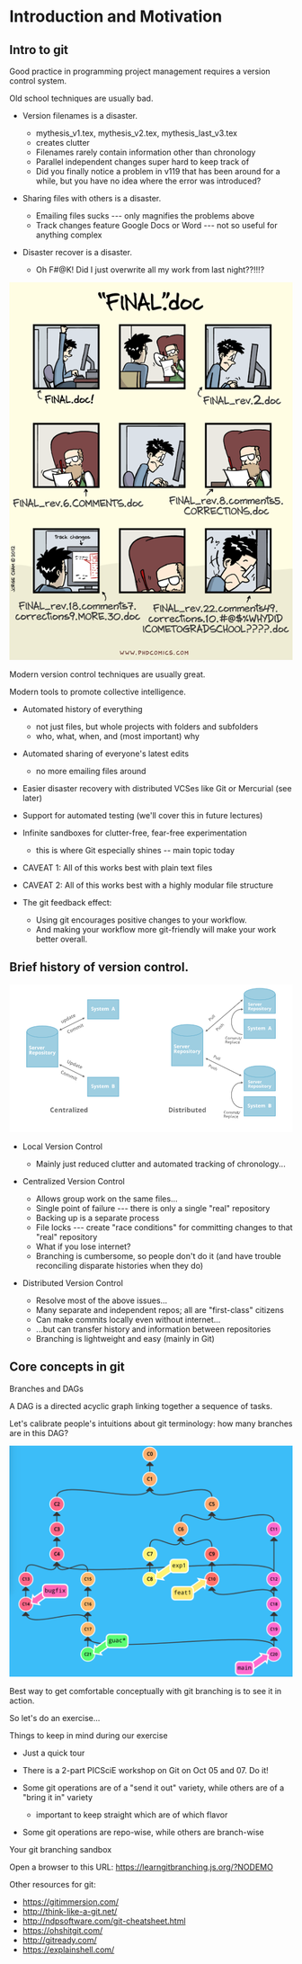 # Introduction and Motivation

## Intro to git

Good practice in programming project management requires a version control
system.

Old school techniques are usually bad.

- Version filenames is a disaster.

  - mythesis_v1.tex, mythesis_v2.tex, mythesis_last_v3.tex
  - creates clutter
  - Filenames rarely contain information other than chronology
  - Parallel independent changes super hard to keep track of
  - Did you finally notice a problem in v119 that has been around for a while,
    but you have no idea where the error was introduced?

- Sharing files with others is a disaster.

  - Emailing files sucks --- only magnifies the problems above
  - Track changes feature Google Docs or Word --- not so useful for anything
    complex

- Disaster recover is a disaster.
  - Oh F#@K! Did I just overwrite all my work from last night??!!!?

![title](phd101212s.png)

Modern version control techniques are usually great.

Modern tools to promote collective intelligence.

- Automated history of everything

  - not just files, but whole projects with folders and subfolders
  - who, what, when, and (most important) why

- Automated sharing of everyone's latest edits

  - no more emailing files around

- Easier disaster recovery with distributed VCSes like Git or Mercurial (see
  later)

- Support for automated testing (we'll cover this in future lectures)

- Infinite sandboxes for clutter-free, fear-free experimentation

  - this is where Git especially shines -- main topic today

- CAVEAT 1: All of this works best with plain text files

- CAVEAT 2: All of this works best with a highly modular file structure

- The git feedback effect:
  - Using git encourages positive changes to your workflow.
  - And making your workflow more git-friendly will make your work better
    overall.

## Brief history of version control.

![title](CVCS-vs-DVCS.png)

- Local Version Control

  - Mainly just reduced clutter and automated tracking of chronology...

- Centralized Version Control

  - Allows group work on the same files...
  - Single point of failure --- there is only a single "real" repository
  - Backing up is a separate process
  - File locks --- create "race conditions" for committing changes to that
    "real" repository
  - What if you lose internet?
  - Branching is cumbersome, so people don't do it (and have trouble reconciling
    disparate histories when they do)

- Distributed Version Control
  - Resolve most of the above issues...
  - Many separate and independent repos; all are "first-class" citizens
  - Can make commits locally even without internet...
  - ...but can transfer history and information between repositories
  - Branching is lightweight and easy (mainly in Git)

## Core concepts in git

Branches and DAGs

A DAG is a directed acyclic graph linking together a sequence of tasks.

Let's calibrate people's intuitions about git terminology: how many branches are
in this DAG?

![title](DAG_example.png)

Best way to get comfortable conceptually with git branching is to see it in
action.

So let's do an exercise...

Things to keep in mind during our exercise

- Just a quick tour

- There is a 2-part PICSciE workshop on Git on Oct 05 and 07. Do it!

- Some git operations are of a "send it out" variety, while others are of a
  "bring it in" variety

  - important to keep straight which are of which flavor

- Some git operations are repo-wise, while others are branch-wise

Your git branching sandbox

Open a browser to this URL: https://learngitbranching.js.org/?NODEMO

Other resources for git:

- https://gitimmersion.com/
- http://think-like-a-git.net/
- http://ndpsoftware.com/git-cheatsheet.html
- https://ohshitgit.com/
- http://gitready.com/
- https://explainshell.com/
